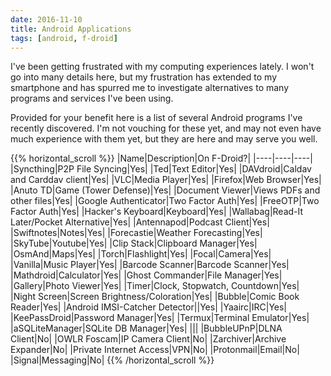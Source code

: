 ```yaml
---
date: 2016-11-10
title: Android Applications
tags: [android, f-droid]
---
```

I've been getting frustrated with my computing experiences lately. I won't go into many details here, but my frustration has extended to my smartphone and has spurred me to investigate alternatives to many programs and services I've been using.

Provided for your benefit here is a list of several Android programs I've recently discovered. I'm not vouching for these yet, and may not even have much experience with them yet, but they are here and may serve you well.

{{% horizontal_scroll %}}
|Name|Description|On F-Droid?|
|----|----|----|
|Syncthing|P2P File Syncing|Yes|
|Ted|Text Editor|Yes|
|DAVdroid|Caldav and Carddav client|Yes|
|VLC|Media Player|Yes|
|Firefox|Web Browser|Yes|
|Anuto TD|Game (Tower Defense)|Yes|
|Document Viewer|Views PDFs and other files|Yes|
|Google Authenticator|Two Factor Auth|Yes|
|FreeOTP|Two Factor Auth|Yes|
|Hacker's Keyboard|Keyboard|Yes|
|Wallabag|Read-It Later/Pocket Alternative|Yes|
|Antennapod|Podcast Client|Yes|
|Swiftnotes|Notes|Yes|
|Forecastie|Weather Forecasting|Yes|
|SkyTube|Youtube|Yes|
|Clip Stack|Clipboard Manager|Yes|
|OsmAnd|Maps|Yes|
|Torch|Flashlight|Yes|
|Focal|Camera|Yes|
|Vanilla|Music Player|Yes|
|Barcode Scanner|Barcode Scanner|Yes|
|Mathdroid|Calculator|Yes|
|Ghost Commander|File Manager|Yes|
|Gallery|Photo Viewer|Yes|
|Timer|Clock, Stopwatch, Countdown|Yes|
|Night Screen|Screen Brightness/Coloration|Yes|
|Bubble|Comic Book Reader|Yes|
|Android IMSI-Catcher Detector||Yes|
|Yaairc|IRC|Yes|
|KeePassDroid|Password Manager|Yes|
|Termux|Terminal Emulator|Yes|
|aSQLiteManager|SQLite DB Manager|Yes|
|||
|BubbleUPnP|DLNA Client|No|
|OWLR Foscam|IP Camera Client|No|
|Zarchiver|Archive Expander|No|
|Private Internet Access|VPN|No|
|Protonmail|Email|No|
|Signal|Messaging|No|
{{% /horizontal_scroll %}}